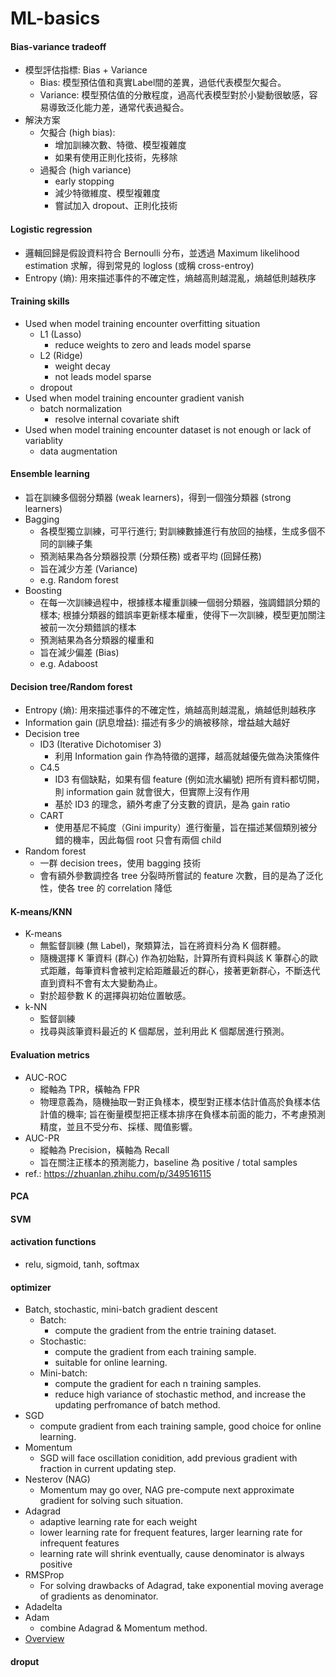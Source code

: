 # ML-basics

#### Bias-variance tradeoff
  - 模型評估指標: Bias + Variance
    - Bias: 模型預估值和真實Label間的差異，過低代表模型欠擬合。
    - Variance: 模型預估值的分散程度，過高代表模型對於小變動很敏感，容易導致泛化能力差，通常代表過擬合。
  - 解決方案
    - 欠擬合 (high bias):
      - 增加訓練次數、特徵、模型複雜度
      - 如果有使用正則化技術，先移除
    - 過擬合 (high variance) 
      - early stopping
      - 減少特徵維度、模型複雜度
      - 嘗試加入 dropout、正則化技術

#### Logistic regression
  - 邏輯回歸是假設資料符合 Bernoulli 分布，並透過 Maximum likelihood estimation 求解，得到常見的 logloss (或稱 cross-entroy)
  - Entropy (熵): 用來描述事件的不確定性，熵越高則越混亂，熵越低則越秩序

#### Training skills
  - Used when model training encounter overfitting situation
    - L1 (Lasso)
      - reduce weights to zero and leads model sparse
    - L2 (Ridge)
      - weight decay
      - not leads model sparse
    - dropout
  - Used when model training encounter gradient vanish
    - batch normalization
      - resolve internal covariate shift
  - Used when model training encounter dataset is not enough or lack of variablity
    - data augmentation

#### Ensemble learning
  - 旨在訓練多個弱分類器 (weak learners)，得到一個強分類器 (strong learners)
  - Bagging
    - 各模型獨立訓練，可平行進行; 對訓練數據進行有放回的抽樣，生成多個不同的訓練子集
    - 預測結果為各分類器投票 (分類任務) 或者平均 (回歸任務)
    - 旨在減少方差 (Variance)
    - e.g. Random forest
  - Boosting
    - 在每一次訓練過程中，根據樣本權重訓練一個弱分類器，強調錯誤分類的樣本; 根據分類器的錯誤率更新樣本權重，使得下一次訓練，模型更加關注被前一次分類錯誤的樣本
    - 預測結果為各分類器的權重和
    - 旨在減少偏差 (Bias)
    - e.g. Adaboost
     
#### Decision tree/Random forest
  - Entropy (熵): 用來描述事件的不確定性，熵越高則越混亂，熵越低則越秩序
  - Information gain (訊息增益): 描述有多少的熵被移除，增益越大越好
  - Decision tree
    - ID3 (Iterative Dichotomiser 3)
      - 利用 Information gain 作為特徵的選擇，越高就越優先做為決策條件
    - C4.5
      - ID3 有個缺點，如果有個 feature (例如流水編號) 把所有資料都切開，則 information gain 就會很大，但實際上沒有作用
      - 基於 ID3 的理念，額外考慮了分支數的資訊，是為 gain ratio
    - CART
      - 使用基尼不純度（Gini impurity）進行衡量，旨在描述某個類別被分錯的機率，因此每個 root 只會有兩個 child
  - Random forest
    - 一群 decision trees，使用 bagging 技術
    - 會有額外參數調控各 tree 分裂時所嘗試的 feature 次數，目的是為了泛化性，使各 tree 的 correlation 降低

#### K-means/KNN
  - K-means
    - 無監督訓練 (無 Label)，聚類算法，旨在將資料分為 K 個群體。
    - 隨機選擇 K 筆資料 (群心) 作為初始點，計算所有資料與該 K 筆群心的歐式距離，每筆資料會被判定給距離最近的群心，接著更新群心，不斷迭代直到資料不會有太大變動為止。
    - 對於超參數 K 的選擇與初始位置敏感。
  - k-NN
    - 監督訓練
    - 找尋與該筆資料最近的 K 個鄰居，並利用此 K 個鄰居進行預測。

#### Evaluation metrics
  - AUC-ROC
    - 縱軸為 TPR，橫軸為 FPR
    - 物理意義為，隨機抽取一對正負樣本，模型對正樣本估計值高於負樣本估計值的機率; 旨在衡量模型把正樣本排序在負樣本前面的能力，不考慮預測精度，並且不受分布、採樣、閥值影響。
  - AUC-PR
    - 縱軸為 Precision，橫軸為 Recall
    - 旨在關注正樣本的預測能力，baseline 為 positive / total samples
  - ref.: https://zhuanlan.zhihu.com/p/349516115

#### PCA

#### SVM

#### activation functions
  - relu, sigmoid, tanh, softmax

#### optimizer
  - Batch, stochastic, mini-batch gradient descent
    - Batch:
      - compute the gradient from the entrie training dataset.
    - Stochastic:
      - compute the gradient from each training sample.
      - suitable for online learning.
    - Mini-batch:
      - compute the gradient for each n training samples.
      - reduce high variance of stochastic method, and increase the updating perfromance of batch method.
  - SGD
    - compute gradient from each training sample, good choice for online learning.
  - Momentum
    - SGD will face oscillation conidition, add previous gradient with fraction in current updating step.
  - Nesterov (NAG)
    - Momentum may go over, NAG pre-compute next approximate gradient for solving such situation.
  - Adagrad
    - adaptive learning rate for each weight
    - lower learning rate for frequent features, larger learning rate for infrequent features
    - learning rate will shrink eventually, cause denominator is always positive
  - RMSProp
    - For solving drawbacks of Adagrad, take exponential moving average of gradients as denominator.
  - Adadelta
  - Adam
    - combine Adagrad & Momentum method.
  - [Overview](https://ruder.io/optimizing-gradient-descent/)

#### droput
